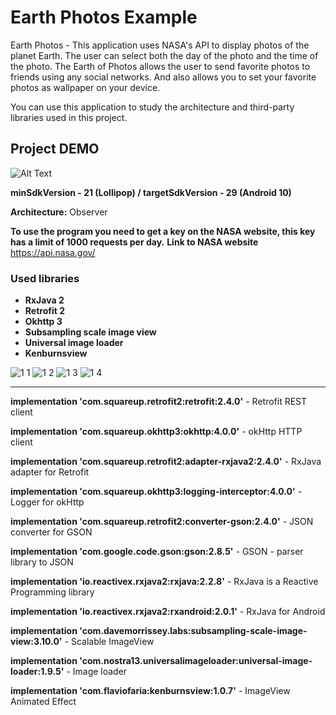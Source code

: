 # Earth Photos Example

Earth Photos - This application uses NASA's API to display photos of the planet Earth. The user can select both the day of the photo and the time of the photo. The Earth of Photos allows the user to send favorite photos to friends using any social networks. And also allows you to set your favorite photos as wallpaper on your device.

You can use this application to study the architecture and third-party libraries used in this project.

## Project DEMO

![Alt Text](https://user-images.githubusercontent.com/55914555/65821768-34eeca80-e24b-11e9-86a0-c4c9242c5940.gif)


<b>minSdkVersion - 21 (Lollipop) /
targetSdkVersion - 29 (Android 10)</b>

<b>Architecture:</b> Observer

<b>To use the program you need to get a key on the NASA website, this key has a limit of 1000 requests per day.</b>
<b>Link to NASA website </b> <a href="NASA website">https://api.nasa.gov/</a>

### Used libraries

* <b>RxJava 2</b>
* <b>Retrofit 2</b>
* <b>Okhttp 3</b>
* <b>Subsampling scale image view</b>
* <b>Universal image loader</b>
* <b>Kenburnsview</b>


![1 1](https://user-images.githubusercontent.com/55914555/65821493-4df57c80-e247-11e9-8996-562ab0b72af5.png)
![1 2](https://user-images.githubusercontent.com/55914555/65821494-4df57c80-e247-11e9-8554-efff18013c21.png)
![1 3](https://user-images.githubusercontent.com/55914555/65821495-4e8e1300-e247-11e9-938b-32acbd571b40.png)
![1 4](https://user-images.githubusercontent.com/55914555/65821496-4e8e1300-e247-11e9-959f-9ea95fcb563e.png)

-------------------------------------------------------------------------------------------------

<b>implementation 'com.squareup.retrofit2:retrofit:2.4.0'</b> - Retrofit REST client

<b>implementation 'com.squareup.okhttp3:okhttp:4.0.0'</b> - okHttp HTTP client

<b>implementation 'com.squareup.retrofit2:adapter-rxjava2:2.4.0'</b> - RxJava adapter for Retrofit

<b>implementation 'com.squareup.okhttp3:logging-interceptor:4.0.0'</b> - Logger for okHttp

<b>implementation 'com.squareup.retrofit2:converter-gson:2.4.0'</b> - JSON converter for GSON

<b>implementation 'com.google.code.gson:gson:2.8.5'</b> - GSON - parser library to JSON

<b>implementation 'io.reactivex.rxjava2:rxjava:2.2.8'</b> - RxJava is a Reactive Programming library

<b>implementation 'io.reactivex.rxjava2:rxandroid:2.0.1'</b> - RxJava for Android

<b>implementation 'com.davemorrissey.labs:subsampling-scale-image-view:3.10.0'</b> - Scalable ImageView

<b>implementation 'com.nostra13.universalimageloader:universal-image-loader:1.9.5'</b> - Image loader

<b>implementation 'com.flaviofaria:kenburnsview:1.0.7'</b> - ImageView Animated Effect
